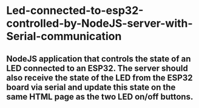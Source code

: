 # Led-connected-to-esp32-controlled-by-NodeJS-server-with-Serial-communication
## NodeJS application that controls the state of an LED connected to an ESP32. The server should also receive the state of the LED from the ESP32 board via serial and update this state on the same HTML page as the two LED on/off buttons.